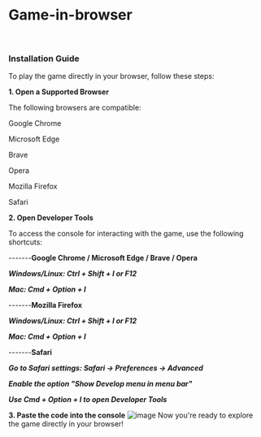 # Game-in-browser
<br/>

### Installation Guide <br/>
To play the game directly in your browser, follow these steps:

  **1. Open a Supported Browser**

The following browsers are compatible:

Google Chrome

Microsoft Edge

Brave

Opera

Mozilla Firefox

Safari

  **2. Open Developer Tools**

To access the console for interacting with the game, use the following shortcuts:

-------**Google Chrome / Microsoft Edge / Brave / Opera**

   ***Windows/Linux: Ctrl + Shift + I or F12***

  ***Mac: Cmd + Option + I***

-------**Mozilla Firefox**

   ***Windows/Linux: Ctrl + Shift + I or F12***

   ***Mac: Cmd + Option + I***

-------**Safari**

   ***Go to Safari settings: Safari → Preferences → Advanced***

   ***Enable the option "Show Develop menu in menu bar"***

   ***Use Cmd + Option + I to open Developer Tools***

   **3. Paste the code into the console**
![image](https://github.com/user-attachments/assets/e452a2ce-4353-4159-88b8-f9b1d8d329ba)
Now you're ready to explore the game directly in your browser!
